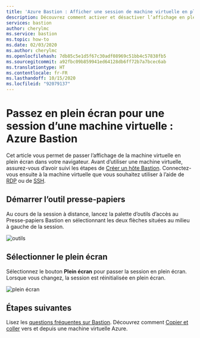 ```yaml
---
title: 'Azure Bastion : Afficher une session de machine virtuelle en plein écran'
description: Découvrez comment activer et désactiver l’affichage en plein écran de la machine virtuelle dans votre navigateur pour une connexion RDP ou SSH dans Azure Bastion.
services: bastion
author: cherylmc
ms.service: bastion
ms.topic: how-to
ms.date: 02/03/2020
ms.author: cherylmc
ms.openlocfilehash: 7db85c5e1d5f67c30adf08969c51bb4c57838fb5
ms.sourcegitcommit: a92fbc09b859941ed64128db6ff72b7a7bcec6ab
ms.translationtype: HT
ms.contentlocale: fr-FR
ms.lasthandoff: 10/15/2020
ms.locfileid: "92079137"
---
```

# <a name="change-to-full-screen-view-for-a-vm-session-azure-bastion"></a>Passez en plein écran pour une session d’une machine virtuelle : Azure Bastion

Cet article vous permet de passer l’affichage de la machine virtuelle en plein écran dans votre navigateur. Avant d’utiliser une machine virtuelle, assurez-vous d’avoir suivi les étapes de [Créer un hôte Bastion](./tutorial-create-host-portal.md). Connectez-vous ensuite à la machine virtuelle que vous souhaitez utiliser à l’aide de [RDP](bastion-connect-vm-rdp.md) ou de [SSH](bastion-connect-vm-ssh.md).

## <a name="launch-the-clipboard-tool"></a>Démarrer l’outil presse-papiers

Au cours de la session à distance, lancez la palette d’outils d’accès au Presse-papiers Bastion en sélectionnant les deux flèches situées au milieu à gauche de la session.

![outils](./media/bastion-vm-manage/left.png)

## <a name="select-full-screen"></a>Sélectionner le plein écran

Sélectionnez le bouton **Plein écran** pour passer la session en plein écran. Lorsque vous changez, la session est réinitialisée en plein écran.

![plein écran](./media/bastion-vm-manage/full-screen.png)
 
## <a name="next-steps"></a>Étapes suivantes

Lisez les [questions fréquentes sur Bastion](bastion-faq.md).
Découvrez comment [Copier et coller](bastion-vm-copy-paste.md) vers et depuis une machine virtuelle Azure.
